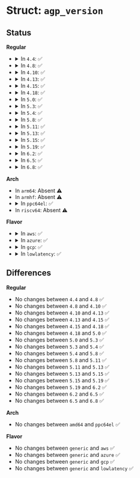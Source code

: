 # Struct: <code>agp_version</code>

## Status
<b>Regular</b>
<ul>
<li>
<details>
<summary>In <code>4.4</code>: ✅</summary>

```c
struct agp_version {
    u16 major;
    u16 minor;
};
```
</details>
</li>
<li>
<details>
<summary>In <code>4.8</code>: ✅</summary>

```c
struct agp_version {
    u16 major;
    u16 minor;
};
```
</details>
</li>
<li>
<details>
<summary>In <code>4.10</code>: ✅</summary>

```c
struct agp_version {
    u16 major;
    u16 minor;
};
```
</details>
</li>
<li>
<details>
<summary>In <code>4.13</code>: ✅</summary>

```c
struct agp_version {
    u16 major;
    u16 minor;
};
```
</details>
</li>
<li>
<details>
<summary>In <code>4.15</code>: ✅</summary>

```c
struct agp_version {
    u16 major;
    u16 minor;
};
```
</details>
</li>
<li>
<details>
<summary>In <code>4.18</code>: ✅</summary>

```c
struct agp_version {
    u16 major;
    u16 minor;
};
```
</details>
</li>
<li>
<details>
<summary>In <code>5.0</code>: ✅</summary>

```c
struct agp_version {
    u16 major;
    u16 minor;
};
```
</details>
</li>
<li>
<details>
<summary>In <code>5.3</code>: ✅</summary>

```c
struct agp_version {
    u16 major;
    u16 minor;
};
```
</details>
</li>
<li>
<details>
<summary>In <code>5.4</code>: ✅</summary>

```c
struct agp_version {
    u16 major;
    u16 minor;
};
```
</details>
</li>
<li>
<details>
<summary>In <code>5.8</code>: ✅</summary>

```c
struct agp_version {
    u16 major;
    u16 minor;
};
```
</details>
</li>
<li>
<details>
<summary>In <code>5.11</code>: ✅</summary>

```c
struct agp_version {
    u16 major;
    u16 minor;
};
```
</details>
</li>
<li>
<details>
<summary>In <code>5.13</code>: ✅</summary>

```c
struct agp_version {
    u16 major;
    u16 minor;
};
```
</details>
</li>
<li>
<details>
<summary>In <code>5.15</code>: ✅</summary>

```c
struct agp_version {
    u16 major;
    u16 minor;
};
```
</details>
</li>
<li>
<details>
<summary>In <code>5.19</code>: ✅</summary>

```c
struct agp_version {
    u16 major;
    u16 minor;
};
```
</details>
</li>
<li>
<details>
<summary>In <code>6.2</code>: ✅</summary>

```c
struct agp_version {
    u16 major;
    u16 minor;
};
```
</details>
</li>
<li>
<details>
<summary>In <code>6.5</code>: ✅</summary>

```c
struct agp_version {
    u16 major;
    u16 minor;
};
```
</details>
</li>
<li>
<details>
<summary>In <code>6.8</code>: ✅</summary>

```c
struct agp_version {
    u16 major;
    u16 minor;
};
```
</details>
</li>
</ul>
<b>Arch</b>
<ul>
<li>
In <code>arm64</code>: Absent ⚠️
</li>
<li>
In <code>armhf</code>: Absent ⚠️
</li>
<li>
<details>
<summary>In <code>ppc64el</code>: ✅</summary>

```c
struct agp_version {
    u16 major;
    u16 minor;
};
```
</details>
</li>
<li>
In <code>riscv64</code>: Absent ⚠️
</li>
</ul>
<b>Flavor</b>
<ul>
<li>
<details>
<summary>In <code>aws</code>: ✅</summary>

```c
struct agp_version {
    u16 major;
    u16 minor;
};
```
</details>
</li>
<li>
<details>
<summary>In <code>azure</code>: ✅</summary>

```c
struct agp_version {
    u16 major;
    u16 minor;
};
```
</details>
</li>
<li>
<details>
<summary>In <code>gcp</code>: ✅</summary>

```c
struct agp_version {
    u16 major;
    u16 minor;
};
```
</details>
</li>
<li>
<details>
<summary>In <code>lowlatency</code>: ✅</summary>

```c
struct agp_version {
    u16 major;
    u16 minor;
};
```
</details>
</li>
</ul>

## Differences
<b>Regular</b>
<ul>
<li>
No changes between <code>4.4</code> and <code>4.8</code> ✅
</li>
<li>
No changes between <code>4.8</code> and <code>4.10</code> ✅
</li>
<li>
No changes between <code>4.10</code> and <code>4.13</code> ✅
</li>
<li>
No changes between <code>4.13</code> and <code>4.15</code> ✅
</li>
<li>
No changes between <code>4.15</code> and <code>4.18</code> ✅
</li>
<li>
No changes between <code>4.18</code> and <code>5.0</code> ✅
</li>
<li>
No changes between <code>5.0</code> and <code>5.3</code> ✅
</li>
<li>
No changes between <code>5.3</code> and <code>5.4</code> ✅
</li>
<li>
No changes between <code>5.4</code> and <code>5.8</code> ✅
</li>
<li>
No changes between <code>5.8</code> and <code>5.11</code> ✅
</li>
<li>
No changes between <code>5.11</code> and <code>5.13</code> ✅
</li>
<li>
No changes between <code>5.13</code> and <code>5.15</code> ✅
</li>
<li>
No changes between <code>5.15</code> and <code>5.19</code> ✅
</li>
<li>
No changes between <code>5.19</code> and <code>6.2</code> ✅
</li>
<li>
No changes between <code>6.2</code> and <code>6.5</code> ✅
</li>
<li>
No changes between <code>6.5</code> and <code>6.8</code> ✅
</li>
</ul>
<b>Arch</b>
<ul>
<li>
No changes between <code>amd64</code> and <code>ppc64el</code> ✅
</li>
</ul>
<b>Flavor</b>
<ul>
<li>
No changes between <code>generic</code> and <code>aws</code> ✅
</li>
<li>
No changes between <code>generic</code> and <code>azure</code> ✅
</li>
<li>
No changes between <code>generic</code> and <code>gcp</code> ✅
</li>
<li>
No changes between <code>generic</code> and <code>lowlatency</code> ✅
</li>
</ul>
